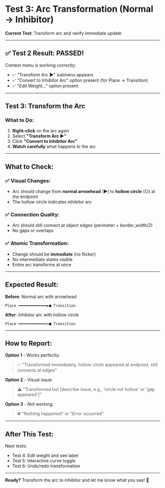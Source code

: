 # Test 3: Arc Transformation (Normal → Inhibitor)

**Current Test**: Transform arc and verify immediate update

---

## ✅ Test 2 Result: PASSED!

Context menu is working correctly:
- ✅ "Transform Arc ►" submenu appears
- ✅ "Convert to Inhibitor Arc" option present (for Place → Transition)
- ✅ "Edit Weight..." option present

---

## Test 3: Transform the Arc

### What to Do:

1. **Right-click** on the arc again
2. Select **"Transform Arc ►"**
3. Click **"Convert to Inhibitor Arc"**
4. **Watch carefully** what happens to the arc

---

## What to Check:

### ✅ Visual Changes:
- Arc should change from **normal arrowhead** (►) to **hollow circle** (○) at the endpoint
- The hollow circle indicates inhibitor arc

### ✅ Connection Quality:
- Arc should still connect at object edges (perimeter + border_width/2)
- No gaps or overlaps

### ✅ Atomic Transformation:
- Change should be **immediate** (no flicker)
- No intermediate states visible
- Entire arc transforms at once

---

## Expected Result:

**Before**: Normal arc with arrowhead
```
Place ━━━━━━━━━━━━━►■ Transition
```

**After**: Inhibitor arc with hollow circle
```
Place ━━━━━━━━━━━━━○■ Transition
```

---

## How to Report:

**Option 1** - Works perfectly:
> ✅ "Transformed immediately, hollow circle appeared at endpoint, still connects at edges"

**Option 2** - Visual issue:
> ⚠️ "Transformed but [describe issue, e.g., 'circle not hollow' or 'gap appeared']"

**Option 3** - Not working:
> ❌ "Nothing happened" or "Error occurred"

---

## After This Test:

Next tests:
- Test 4: Edit weight and see label
- Test 5: Interactive curve toggle
- Test 6: Undo/redo transformation

---

**Ready?** Transform the arc to inhibitor and let me know what you see! 🚀
